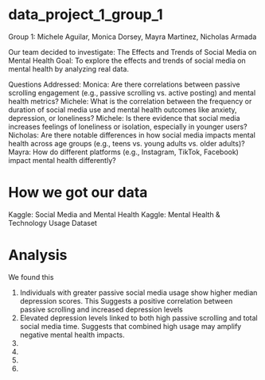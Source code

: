 # data_project_1_group_1
Group 1: Michele Aguilar, Monica Dorsey, Mayra Martinez, Nicholas Armada

Our team decided to investigate: The Effects and Trends of Social Media on Mental Health
Goal: To explore the effects and trends of social media on mental health by analyzing real data.

Questions Addressed:
Monica: Are there correlations between passive scrolling engagement (e.g., passive scrolling vs. active posting) and mental health metrics?
Michele: What is the correlation between the frequency or duration of social media use and mental health outcomes like anxiety, depression, or loneliness?
Michele: Is there evidence that social media increases feelings of loneliness or isolation, especially in younger users?
Nicholas: Are there notable differences in how social media impacts mental health across age groups (e.g., teens vs. young adults vs. older adults)?
Mayra: How do different platforms (e.g., Instagram, TikTok, Facebook) impact mental health differently?

# How we got our data
Kaggle: Social Media and Mental Health
Kaggle:  Mental Health & Technology Usage Dataset 


# Analysis
We found this
1. Individuals with greater passive social media usage show higher median depression scores. This Suggests a positive correlation between passive scrolling and increased depression levels
2. Elevated depression levels linked to both high passive scrolling and total social media time. Suggests that combined high usage may amplify negative mental health impacts.
3.
4.
5.
6. 

